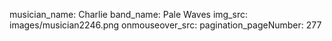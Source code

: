 musician_name: Charlie
band_name: Pale Waves
img_src: images/musician2246.png
onmouseover_src: 
pagination_pageNumber: 277